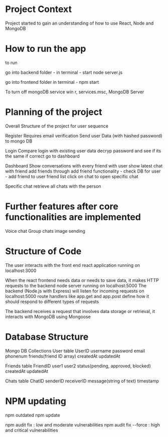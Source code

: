 # Project Context
Project started to gain an understanding of how to use React, Node and MongoDB

# How to run the app
to run

go into backend folder - 
in terminal - start node server.js

go into frontend folder
in terminal - npm start

To turn off mongoDB service
win r, services.msc, MongoDB Server


# Planning of the project
Overall Structure of the project for user sequence

Register
Requires email verification
Send user Data (with hashed password) to mongo DB

Login
Compare login with existing user data
decryp password and see if its the same
if correct go to dashboard

Dashboard
Show conversations with every friend with user
show latest chat with friend
add friends through add friend functionality - check DB for user - add friend to user friend list
click on chat to open specific chat

Specific chat
retrieve all chats with the person

# Further features after core functionalities are implemented
Voice chat
Group chats
image sending


# Structure of Code
The user interacts with the front end react application running on localhost:3000

When the react frontend needs data or needs to save data, it makes HTTP requests to the backend node server running on localhost:5000
The backend (Node.js with Express) will listen for incoming requests on localhost:5000 
route handlers like app.get and app.post define how it should respond to different types of requests

The backend receives a request that involves data storage or retrieval, it interacts with MongoDB using Mongoose



# Database Structure
Mongo DB Collections
User table
UserID username password email phonenum friends(friend ID array) createdAt updatedAt

Friends table
FriendID user1 user2 status(pending, approved, blocked) createdAt updatedAt

Chats table
ChatID senderID receiverID message(string of text) timestamp


# NPM updating
npm outdated
npm update

npm audit fix : low and moderate vulnerabilities
npm audit fix --force : high and critical vulnerabilities
